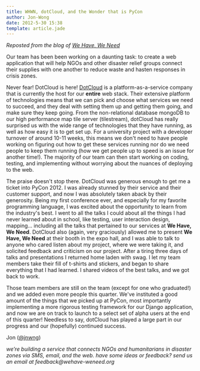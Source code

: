 ```yaml
---
title: WHWN, dotCloud, and the Wonder that is PyCon
author: Jon-Wong
date: 2012-5-30 15:38
template: article.jade
---
```


_Reposted from the blog of [We Have, We Need](http://whwn.tumblr.com/post/24088813272/whwn-dotcloud-and-the-wonder-that-is-pycon)_

Our team has been been working on a daunting task: to create a web application that will help NGOs and other disaster relief groups connect their supplies with one another to reduce waste and hasten responses in crisis zones. 

Never fear! DotCloud is here! [DotCloud](http://www.dotcloud.com) is a platform-as-a-service company that is currently the host for our **entire** web stack. Their extensive platform of technologies means that we can pick and choose what services we need to succeed, and they deal with setting them up and getting them going, and make sure they keep going. From the non-relational database mongoDB to our high performance map tile server (tilestream), dotCloud has really surprised us with the wide range of technologies that they have running, as well as how easy it is to get set up. For a university project with a developer turnover of around 10-11 weeks, this means we don't need to have people working on figuring out how to get these services running nor do we need people to keep them running (how we get people up to speed is an issue for another time!). The majority of our team can then start working on coding, testing, and implementing without worrying about the nuances of deploying to the web.

The praise doesn't stop there. DotCloud was generous enough to get me a ticket into PyCon 2012. I was already stunned by their service and their customer support, and now I was absolutely taken aback by their generosity. Being my first conference ever, and especially for my favorite programming language, I was excited about the opportunity to learn from the industry's best. I went to all the talks I could about all the things I had never learned about in school, like testing, user interaction design, mapping… including all the talks that pertained to our services at **We Have, We Need**. DotCloud also (again, very graciously) allowed me to present **We Have, We Need** at their booth in the expo hall, and I was able to talk to anyone who cared listen about my project, where we were taking it, and solicited feedback and criticism on our project. After a tiring three days of talks and presentations I returned home laden with swag. I let my team members take their fill of t-shirts and stickers, and began to share everything that I had learned. I shared videos of the best talks, and we got back to work. 

Those team members are still on the team (except for one who graduated!) and we added even more people this quarter. We've instituted a good amount of the things that we picked up at PyCon, most importantly implementing a more rigorous testing framework for our Django application, and now we are on track to launch to a select set of alpha users at the end of this quarter! Needless to say, dotCloud has played a large part in our progress and our (hopefully) continued success.

Jon ([@jnwng](http://twitter.com/#!/jnwng))

_we’re building a service that connects NGOs and humanitarians in disaster zones via SMS, email, and the web. have some ideas or feedback? send us an email at feedback@wehave-weneed.org_